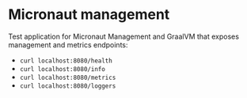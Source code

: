 # Micronaut management #

Test application for Micronaut Management and GraalVM that exposes management and metrics endpoints:

- `curl localhost:8080/health`
- `curl localhost:8080/info`
- `curl localhost:8080/metrics`
- `curl localhost:8080/loggers`

